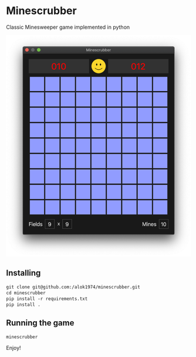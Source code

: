 # Minescrubber

Classic Minesweeper game implemented in python

![minescrubber_image](https://github.com/alok1974/minescrubber/blob/develop/minescrubber.png)

## Installing
```
git clone git@github.com:/alok1974/minescrubber.git
cd minescrubber
pip install -r requirements.txt
pip install .
```


## Running the game
```
minescrubber
```

Enjoy!
